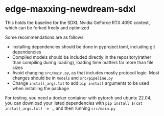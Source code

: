 # edge-maxxing-newdream-sdxl

This holds the baseline for the SDXL Nvidia GeForce RTX 4090 contest, which can be forked freely and optimized

Some recommendations are as follows:
- Installing dependencies should be done in pyproject.toml, including git dependencies
- Compiled models should be included directly in the repository(rather than compiling during loading), loading time matters far more than file sizes
- Avoid changing `src/main.py`, as that includes mostly protocol logic. Most changes should be in `models` and `src/pipeline.py`
- Change `install_args.txt` to add `pip install` arguments to be used when installing the package

For testing, you need a docker container with pytorch and ubuntu 22.04,
you can download your listed dependencies with `pip install $(cat install_args.txt) -e .`, and then running `src/main.py`
